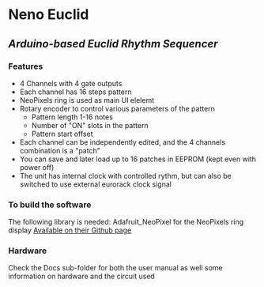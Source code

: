 # Neno Euclid
## _Arduino-based Euclid Rhythm Sequencer_

### Features
- 4 Channels with 4 gate outputs
- Each channel has 16 steps pattern
- NeoPixels ring is used as main UI elelemt
- Rotary encoder to control various parameters of the pattern
    - Pattern length 1-16 notes
    - Number of "ON" slots in the pattern
    - Pattern start offset
- Each channel can be independently edited, and the 4 channels combination is a "patch"
- You can save and later load up to 16 patches in EEPROM (kept even with power off)
- The unit has internal clock with controlled rythm, but can also be switched to use external eurorack clock signal

### To build the software
The following library is needed:
Adafruit_NeoPixel for the NeoPixels ring display [Available on their Github page](https://github.com/adafruit/Adafruit_NeoPixel)

### Hardware
Check the Docs sub-folder for both the user manual as well some information on hardware and the circuit used
